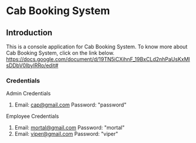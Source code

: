 Cab Booking System
====

Introduction
----
This is a console application for Cab Booking System. To know more about Cab Booking System, click on the link below.
https://docs.google.com/document/d/19TN5iCXihnF_19BxCLd2nhPaUsKxMlsDDbV0IbylRRo/edit#

### Credentials

Admin Credentials 
1. Email: cap@gmail.com
   Password: "password"

Employee Credentials
1. Email: mortal@gmail.com
   Password: "mortal"
2. Email: viper@gmail.com
   Password: "viper"

  
